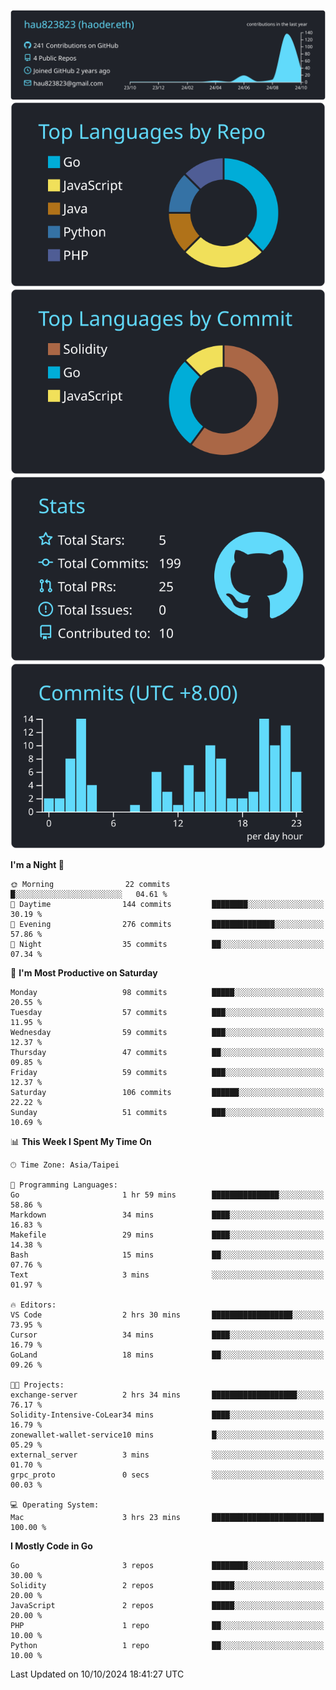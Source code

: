 [![](https://raw.githubusercontent.com/hau823823/hau823823/master/profile-summary-card-output/react/0-profile-details.svg)](https://github.com/vn7n24fzkq/github-profile-summary-cards)
[![](https://raw.githubusercontent.com/hau823823/hau823823/master/profile-summary-card-output/react/1-repos-per-language.svg)](https://github.com/vn7n24fzkq/github-profile-summary-cards) [![](https://raw.githubusercontent.com/hau823823/hau823823/master/profile-summary-card-output/react/2-most-commit-language.svg)](https://github.com/vn7n24fzkq/github-profile-summary-cards)
[![](https://raw.githubusercontent.com/hau823823/hau823823/master/profile-summary-card-output/react/3-stats.svg)](https://github.com/vn7n24fzkq/github-profile-summary-cards) [![](https://raw.githubusercontent.com/hau823823/hau823823/master/profile-summary-card-output/react/4-productive-time.svg)](https://github.com/vn7n24fzkq/github-profile-summary-cards)

<!--START_SECTION:waka-->
**I'm a Night 🦉** 

```text
🌞 Morning                22 commits          █░░░░░░░░░░░░░░░░░░░░░░░░   04.61 % 
🌆 Daytime                144 commits         ████████░░░░░░░░░░░░░░░░░   30.19 % 
🌃 Evening                276 commits         ██████████████░░░░░░░░░░░   57.86 % 
🌙 Night                  35 commits          ██░░░░░░░░░░░░░░░░░░░░░░░   07.34 % 
```
📅 **I'm Most Productive on Saturday** 

```text
Monday                   98 commits          █████░░░░░░░░░░░░░░░░░░░░   20.55 % 
Tuesday                  57 commits          ███░░░░░░░░░░░░░░░░░░░░░░   11.95 % 
Wednesday                59 commits          ███░░░░░░░░░░░░░░░░░░░░░░   12.37 % 
Thursday                 47 commits          ██░░░░░░░░░░░░░░░░░░░░░░░   09.85 % 
Friday                   59 commits          ███░░░░░░░░░░░░░░░░░░░░░░   12.37 % 
Saturday                 106 commits         ██████░░░░░░░░░░░░░░░░░░░   22.22 % 
Sunday                   51 commits          ███░░░░░░░░░░░░░░░░░░░░░░   10.69 % 
```


📊 **This Week I Spent My Time On** 

```text
🕑︎ Time Zone: Asia/Taipei

💬 Programming Languages: 
Go                       1 hr 59 mins        ███████████████░░░░░░░░░░   58.86 % 
Markdown                 34 mins             ████░░░░░░░░░░░░░░░░░░░░░   16.83 % 
Makefile                 29 mins             ████░░░░░░░░░░░░░░░░░░░░░   14.38 % 
Bash                     15 mins             ██░░░░░░░░░░░░░░░░░░░░░░░   07.76 % 
Text                     3 mins              ░░░░░░░░░░░░░░░░░░░░░░░░░   01.97 % 

🔥 Editors: 
VS Code                  2 hrs 30 mins       ██████████████████░░░░░░░   73.95 % 
Cursor                   34 mins             ████░░░░░░░░░░░░░░░░░░░░░   16.79 % 
GoLand                   18 mins             ██░░░░░░░░░░░░░░░░░░░░░░░   09.26 % 

🐱‍💻 Projects: 
exchange-server          2 hrs 34 mins       ███████████████████░░░░░░   76.17 % 
Solidity-Intensive-CoLear34 mins             ████░░░░░░░░░░░░░░░░░░░░░   16.79 % 
zonewallet-wallet-service10 mins             █░░░░░░░░░░░░░░░░░░░░░░░░   05.29 % 
external_server          3 mins              ░░░░░░░░░░░░░░░░░░░░░░░░░   01.70 % 
grpc_proto               0 secs              ░░░░░░░░░░░░░░░░░░░░░░░░░   00.03 % 

💻 Operating System: 
Mac                      3 hrs 23 mins       █████████████████████████   100.00 % 
```

**I Mostly Code in Go** 

```text
Go                       3 repos             ████████░░░░░░░░░░░░░░░░░   30.00 % 
Solidity                 2 repos             █████░░░░░░░░░░░░░░░░░░░░   20.00 % 
JavaScript               2 repos             █████░░░░░░░░░░░░░░░░░░░░   20.00 % 
PHP                      1 repo              ██░░░░░░░░░░░░░░░░░░░░░░░   10.00 % 
Python                   1 repo              ██░░░░░░░░░░░░░░░░░░░░░░░   10.00 % 
```




 Last Updated on 10/10/2024 18:41:27 UTC
<!--END_SECTION:waka-->
